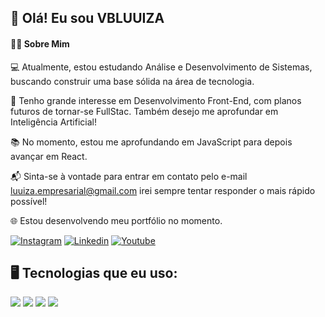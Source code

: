 ## 👋 Olá! Eu sou VBLUUIZA
#### 👩‍💻 Sobre Mim <br/>

💻 Atualmente, estou estudando Análise e Desenvolvimento de Sistemas, buscando construir uma base sólida na área de tecnologia. 

🚀 Tenho grande interesse em Desenvolvimento Front-End, com planos futuros de tornar-se FullStac. Também desejo me aprofundar em Inteligência Artificial!

📚 No momento, estou me aprofundando em JavaScript para depois avançar em React.

📬 Sinta-se à vontade para entrar em contato pelo e-mail luuiza.empresarial@gmail.com 
irei sempre tentar responder o mais rápido possível!

🌐 Estou desenvolvendo meu portfólio no momento.

[![Instagram](https://img.shields.io/badge/Instagram-E4405F?style=for-the-badge&logo=instagram&logoColor=white)](https://www.instagram.com/vbluuiza/)
[![Linkedin](https://img.shields.io/badge/LinkedIn-0077B5?style=for-the-badge&logo=linkedin&logoColor=white)](https://www.linkedin.com/in/luiza-vieira-956047349/)
[![Youtube](https://img.shields.io/badge/YouTube-FF0000?style=for-the-badge&logo=youtube&logoColor=white)](https://www.youtube.com/@vbluuiza)

<!-- ![vbluuiza's GitHub stats](https://github-readme-stats.vercel.app/api?username=vbluuiza&show_icons=true&theme=dracula) -->

## 🖥️ Tecnologias que eu uso: 

<div style="display: inline-block"> 
  <img src="https://img.shields.io/badge/JavaScript-F7DF1E?style=for-the-badge&logo=javascript&logoColor=black" <br/>
</div>
<div style="display: inline-block"> 
  <img src="https://img.shields.io/badge/HTML5-E34F26?style=for-the-badge&logo=html5&logoColor=white" <br/>
</div> 
<div style="display: inline-block">
  <img src="https://img.shields.io/badge/CSS3-1572B6?style=for-the-badge&logo=css3&logoColor=white" <br/>
</div>
<div style="display: inline-block">
  <img src="https://img.shields.io/badge/Sass-CC6699?style=for-the-badge&logo=sass&logoColor=white"
</div> 
